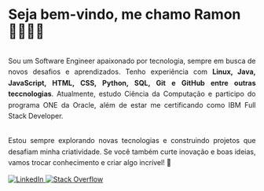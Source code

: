 # Seja bem-vindo, me chamo Ramon 👨🏻‍💻🌐

<div style="display: flex; gap: 10px">
    <div style="align-items: center; width: 100%; height: auto;">
        <p style="text-align: justify; width: 100%; line-height: 1.6;">Sou um Software Engineer apaixonado por tecnologia, sempre em busca de novos desafios e aprendizados. Tenho experiência com <strong style="font-weight: bold;">Linux, Java, JavaScript, HTML, CSS, Python, SQL, Git e GitHub entre outras teccnologias</strong>. Atualmente, estudo Ciência da Computação e participo do programa ONE da Oracle, além de estar me certificando como IBM Full Stack Developer.</p>
    </div>
    <!-- <div style="align-items: center; width: 100%; height: auto;">
            <img src="https://media3.giphy.com/media/v1.Y2lkPTc5MGI3NjExZTVjeWkyYmt6YmU0bml3cmtmNzc0cjN4aDNrd2tlazNra2NzY3hhcSZlcD12MV9pbnRlcm5hbF9naWZfYnlfaWQmY3Q9Zw/FNfcWhlz0GTkzcnZWh/giphy.gif">
    </div> -->
</div>

<div>
    <p style="text-align: justify; width: 100%; line-height: 1.6;">Estou sempre explorando novas tecnologias e construindo projetos que desafiam minha criatividade. Se você também curte inovação e boas ideias, vamos trocar conhecimento e criar algo incrível! 🚀
    </p>
</div>

<div>
    <a href="https://www.linkedin.com/in/ramonmonda/">
        <img src="https://img.shields.io/badge/LinkedIn-0077B5?style=for-the-badge&logo=linkedin&logoColor=white" alt="LinkedIn"/>
    </a>
    <a href="https://stackoverflow.com/users/22734723/ramonmonda">
        <img src="https://img.shields.io/badge/Stack_Overflow-FE7A16?style=for-the-badge&logo=stack-overflow&logoColor=white" alt="Stack Overflow"/>
    </a>
</div>



